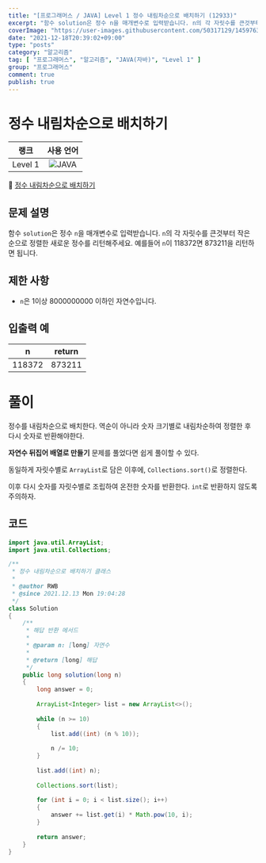 ```yaml
---
title: "[프로그래머스 / JAVA] Level 1 정수 내림차순으로 배치하기 (12933)"
excerpt: "함수 solution은 정수 n을 매개변수로 입력받습니다. n의 각 자릿수를 큰것부터 작은 순으로 정렬한 새로운 정수를 리턴해주세요. 예를들어 n이 118372면 873211을 리턴하면 됩니다."
coverImage: "https://user-images.githubusercontent.com/50317129/145976356-6b5d1430-31c0-4c34-829e-6be8f747ab19.png"
date: "2021-12-18T20:39:02+09:00"
type: "posts"
category: "알고리즘"
tag: [ "프로그래머스", "알고리즘", "JAVA(자바)", "Level 1" ]
group: "프로그래머스"
comment: true
publish: true
---
```


# 정수 내림차순으로 배치하기

|  랭크   |                                                      사용 언어                                                      |
| :-----: | :-----------------------------------------------------------------------------------------------------------------: |
| Level 1 | ![JAVA](https://shields.io/badge/java-JDK%2011-lightgray?logo=java&style=plastic&logoColor=white&labelColor=orange) |

🔗 [정수 내림차순으로 배치하기](https://programmers.co.kr/learn/courses/30/lessons/12933)





## 문제 설명

함수 `solution`은 정수 `n`을 매개변수로 입력받습니다. `n`의 각 자릿수를 큰것부터 작은 순으로 정렬한 새로운 정수를 리턴해주세요. 예를들어 `n`이 118372면 873211을 리턴하면 됩니다.





## 제한 사항

* `n`은 1이상 8000000000 이하인 자연수입니다.





## 입출력 예

|   n    | return |
| :----: | :----: |
| 118372 | 873211 |










# 풀이

정수를 내림차순으로 배치한다. 역순이 아니라 숫자 크기별로 내림차순하여 정렬한 후 다시 숫자로 반환해야한다.

**자연수 뒤집어 배열로 만들기** 문제를 풀었다면 쉽게 풀이할 수 있다.

동일하게 자릿수별로 `ArrayList`로 담은 이후에, `Collections.sort()`로 정렬한다.

이후 다시 숫자를 자릿수별로 조립하여 온전한 숫자를 반환한다. `int`로 반환하지 않도록 주의하자.







## 코드

``` java
import java.util.ArrayList;
import java.util.Collections;

/**
 * 정수 내림차순으로 배치하기 클래스
 *
 * @author RWB
 * @since 2021.12.13 Mon 19:04:28
 */
class Solution
{
	/**
	 * 해답 반환 메서드
	 *
	 * @param n: [long] 자연수
	 *
	 * @return [long] 해답
	 */
	public long solution(long n)
	{
		long answer = 0;
		
		ArrayList<Integer> list = new ArrayList<>();
		
		while (n >= 10)
		{
			list.add((int) (n % 10));
			
			n /= 10;
		}
		
		list.add((int) n);
		
		Collections.sort(list);
		
		for (int i = 0; i < list.size(); i++)
		{
			answer += list.get(i) * Math.pow(10, i);
		}
		
		return answer;
	}
}
```